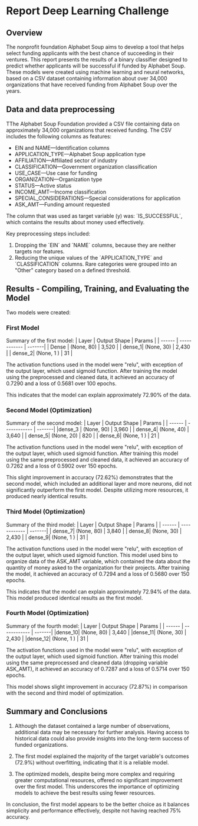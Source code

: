 # Report Deep Learning Challenge

## Overview 

The nonprofit foundation Alphabet Soup aims to develop a tool that helps select funding applicants with the best chance of succeeding in their ventures. This report presents the results of a binary classifier designed to predict whether applicants will be successful if funded by Alphabet Soup. These models were created using machine learning and neural networks, based on a CSV dataset containing information about over 34,000 organizations that have received funding from Alphabet Soup over the years.

## Data and data preprocessing

TThe Alphabet Soup Foundation provided a CSV file containing data on approximately 34,000 organizations that received funding. The CSV includes the following columns as features:

* EIN and NAME—Identification columns
* APPLICATION_TYPE—Alphabet Soup application type
* AFFILIATION—Affiliated sector of industry
* CLASSIFICATION—Government organization classification
* USE_CASE—Use case for funding
* ORGANIZATION—Organization type
* STATUS—Active status
* INCOME_AMT—Income classification
* SPECIAL_CONSIDERATIONS—Special considerations for application
* ASK_AMT—Funding amount requested

The column that was used as target variable (y) was: ´IS_SUCCESSFUL´, which contains the results about money used effectively.

Key preprocessing steps included:

1. Dropping the ´EIN´ and ´NAME´ columns, because they are neither targets nor features.
2. Reducing the unique values of the ´APPLICATION_TYPE´ and ´CLASSIFICATION´ columns. Rare categories were grouped into an "Other" category based on a defined threshold.

## Results - Compiling, Training, and Evaluating the Model

Two models were created:

### First Model

Summary of the first model:
| Layer  | Output Shape | Params |
| ------ | ------------ | -------|
| Dense  | (None, 80)   | 3,520  |
| dense_1| (None, 30)   | 2,430  |
| dense_2| (None, 1 )   | 31     |
 
The activation functions used in the model were "relu", with exception of the output layer, which used sigmoid function. After training the model using the preprocessed and cleaned data, it achieved an accuracy of 0.7290 and a loss of 0.5681 over 100 epochs.

This indicates that the model can explain approximately 72.90% of the data.

### Second Model (Optimization)

Summary of the second model:
| Layer  | Output Shape | Params |
| ------ | ------------ | -------|
|dense_3 | (None, 90)   | 3,960  |
| dense_4| (None, 40)   | 3,640  |
| dense_5| (None, 20)   |   820  |
| dense_6| (None, 1 )   | 21     |

The activation functions used in the model were "relu", with exception of the output layer, which used sigmoid function. After training this model using the same preprocessed and cleaned data, it achieved an accuracy of 0.7262 and a loss of 0.5902 over 150 epochs.

This slight improvement in accuracy (72.62%) demonstrates that the second model, which included an additional layer and more neurons, did not significantly outperform the first model. Despite utilizing more resources, it produced nearly identical results.


### Third Model (Optimization)

Summary of the third model:
| Layer  | Output Shape | Params |
| ------ | ------------ | -------|
| dense_7| (None, 80)   | 3,840  |
| dense_8| (None, 30)   | 2,430  |
| dense_9| (None, 1 )   | 31     |

The activation functions used in the model were "relu", with exception of the output layer, which used sigmoid function. This model used bins to organize data of the ASK_AMT variable, which contained the data about the quantity of money asked to the organization for their projects. After training the model, it achieved an accuracy of 0.7294 and a loss of 0.5680 over 150 epochs.

This indicates that the model can explain approximately 72.94% of the data. This model produced identical results as the first model.

### Fourth Model (Optimization)

Summary of the fourth model:
| Layer  | Output Shape | Params |
| ------ | ------------ | -------|
|dense_10| (None, 80)   | 3,440  |
|dense_11| (None, 30)   | 2,430  |
|dense_12| (None, 1 )   | 31     |

The activation functions used in the model were "relu", with exception of the output layer, which used sigmoid function. After training this model using the same preprocessed and cleaned data (dropping variable ASK_AMT), it achieved an accuracy of 0.7287 and a loss of 0.5714 over 150 epochs.

This model shows slight improvement in accuracy (72.87%) in comparison with the second and third model of optimization.

## Summary and Conclusions

1. Although the dataset contained a large number of observations, additional data may be necessary for further analysis. Having access to historical data could also provide insights into the long-term success of funded organizations.

2. The first model explained the majority of the target variable's outcomes (72.9%) without overfitting, indicating that it is a reliable model.

3. The optimized models, despite being more complex and requiring greater computational resources, offered no significant improvement over the first model. This underscores the importance of optimizing models to achieve the best results using fewer resources.

In conclusion, the first model appears to be the better choice as it balances simplicity and performance effectively, despite not having reached 75% accuracy.



